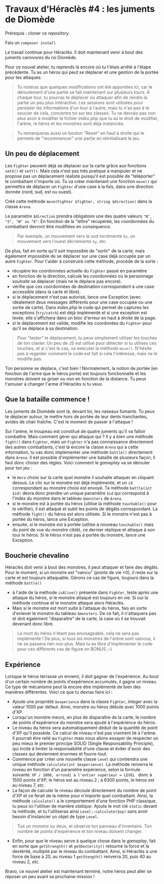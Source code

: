 # Travaux d'Héraclès #4 : les juments de Diomède
 
Prérequis : cloner ce *repository*.

Fais un `composer install`

Le travail continue pour Héraclès. Il doit maintenant venir à bout des juments carnivores du roi Diomède.

Pour ce nouvel atelier, tu reprends là encore où tu t'étais arrêté à l'étape précédente. Tu as un héros qui peut se déplacer et une gestion de la portée pour tes attaques. 

> Tu noteras que quelques modifications ont été apportées ici, car le déroulement d'une partie se fait maintenant sur plusieurs tours. À chaque tour, tu pourras te déplacer ou attaquer afin de rendre la partie un peu plus intéractive. Les sessions sont utilisées pour persister les informations d'un tour à l'autre, mais tu n'as pas à te soucier de cela, concentre toi sur tes classes. Tu ne devrais pas non plus avoir à modifier le fichier *index.php* que tu as le droit de modifier, l'arène, le héros et les monstres sont déjà instanciés.

> Tu remarqueras aussi un bouton "Reset" en haut à droite qui te permets de "recommencer" une partie en réinitialisant le jeu.

## Un peu de déplacement
Les `Fighter` peuvent déjà se déplacer sur la carte grâce aux fonctions `setX()` et `setY()`. Mais cela n'est pas très pratique à manipuler et ne propose pas un déplacement réaliste puisqu'il est possible de "téléporter" le combattant n'importe où. 
Tu va créer maintenant une fonction `move()` qui permettra de déplacer un `Fighter` d'une case à la fois, dans une direction donnée (nord, sud, est ou ouest).

Créé cette méthode `move(Fighter $fighter, string $direction)` dans la classe `Arena`. 

Le paramètre `$direction` prendra obligatoire une des quatre valeurs `"N", "S", "W" ou "E"`. En fonction de la "lettre" récupérée, les coordonnées du combattant devront être modifiées en conséquence.
> Par exemple, un mouvement vers le sud incrémente `$x`, un mouvement vers l'ouest décrémente `$y`, etc.

De plus, fait en sorte qu'il soit impossible de "sortir" de la carte, mais également impossible de se déplacer sur une case déjà occupée par un autre `Fighter`. Pour t'aider à construire cette méthode, procède de la sorte : 
- récupère les coordonnées actuelle du `Fighter` passé en paramètre
- en fonction de la direction, calcule les coordonnées où le personnage *souhaite* se déplacer (mais ne le déplace pas encore). 
- vérifie que ces coordonnées de destination correspondent à une case accessible (dans la carte et libre). 
- si le déplacement n'est pas autorisé, lance une Exception (avec idéalement deux messages différents pour une case occupée ou une sortie de carte). Dans *index.php* le code qui permet de captures les exceptions (`try/catch`) est déjà implémenté et si une exception est levée, elle s'affichera dans un bloc d'erreur en haut à droite de la page.
- si le déplacement est valide, modifie les coordonées du `Fighter` pour qu'il se déplace à sa destination.

> Pour "tester" le déplacement, tu peux simplement utiliser les touches de ton clavier. Un peu de JS est utilisé pour détecter si tu utilises ces touches, et si c'est le cas, va exécuter la méthode `move()`. N'hésite pas à regarder comment le code est fait si cela t'intéresse, mais ne le modifie pas. 

Ton personne se déplace, c'est bien ! Normalement, la notion de portée (en fonction de l'arme que le héros porte) est toujours fonctionnelle et les monstres doivent se griser ou non en fonction de la distance. Tu peux t'amuser à changer l'arme d'Héraclès si tu veux.

## Que la bataille commence !

Les juments de Diomède sont là, devant toi, les naseaux fumants. Tu peux te déplacer autour, te mettre hors de portée de leur dents tranchantes, avides de chair fraîche. C'est le moment de passer à l'attaque !

Sur l'arène, le troupeau est constitué de quatre juments qu'il va falloir combattre. Mais comment gérer qui attaque qui ? Il y a bien une méthode `fight()` dans `Fighter`, mais un `Fighter` n'a pas connaissance directement des autres combattants, c'est là encore la classe `Arena` qui a cette information, tu vas donc implémenter une méthode `battle()` directement dans `Arena`. Il est possible d'implémenter une bataille de plusieurs façon, il faut donc choisir des règles. Voici comment le *gameplay* va se dérouler pour ton jeu :
- le `Hero` choisi sur la carte quel monstre il souhaite attaquer en cliquant dessus. Le clic sur le monstre est déjà implémenté, et un `id` correspondant au monstre choisi est envoyé. Ta méthode `battle(int $id)` devra donc prendre un unique paramètre `$id` qui correspond à l'index du monstre dans le tableau `$monsters` de `Arena`.
- si le monstre est à portée du héros (utilise la méthode `touchable()` pour le vérifier), il est attaqué et subit les points de dégâts correspondant. La méthode `fight()` du héros est alors utilisée. Si le monstre n'est pas à portée du héros, lance une Exception.
- ensuite, si le monstre est à portée (utilise à nouveau `touchable()` mais du point de vue du monstre ciblé), ce dernier réplique et attaque à son tour le héros. Si le héros n'est pas à portée du monstre, lance une Exception. 

## Boucherie chevaline

Héraclès doit venir à bout des monstres, il peut attaquer et faire des dégâts. Pour le moment, si un monstre est "vaincu" (points de vie <0), il reste sur la carte et est toujours attaquable. Gérons ce cas de figure, toujours dans la méthode `battle()` 
- à l'aide de la méthode `isAlive()` présente dans `Fighter`, teste après une attaque du héros, si le monstre attaqué est toujours en vie. Si oui la méthode continue et le monstre attaque alors Héraclès. 
- Mais si le monstre est mort suite à l'attaque du héros, fais en sorte d'enlever le monstre du tableau `$monsters`. De ce fait, il n'attaquera pas et doit également "disparaître" de la carte, la case où il se trouvait devenant donc libre.

> La mort du héros n'étant pas envisageable, cela ne sera pas implémenté ! De plus, si tous les monstres de l'arène sont vaincus, il ne se passera rien non plus. Mais tu es libre d'implémenter le code pour ces différents cas de figure en BONUS ;-)

## Expérience

Lorsque le héros terrasse un ennemi, il doit gagner de l'expérience. Au bout d'un certain nombre de points d'expérience accumulés, il gagne un niveau. Ce type de mécanisme peut là encore être implémenté de bien des manières différentes. Voici ce que tu devras faire ici :
- Ajoute une propriété `$experience` dans la classe `Fighter`, *integer* avec la valeur 1000 par défaut. Ainsi, monstre ou héros débute avec 1000 points d'XP.
- Lorsqu'un monstre meurs, en plus de disparaître de la carte, le nombre de points d'expérience du monstre sera ajouté à l'expérience du héros.
- Le niveau du héros sera automatiquement déduit de la quantité de point d'XP qu'il possède. Ce calcul de niveau n'est pas vraiment lié à l'arène. Il pourrait être relié au `Fighter` mais nous allons essayer de respecter un peu mieux le premier principe SOLID (Single Responsability Principle), qui incite à limiter la responsabilité d'une classe et éviter d'avoir des classes qui deviennent énormes et fourre-tout. 
- Commence par créer une nouvelle classe `Level` qui contiendra une unique méthode `calculate(int $experience)`. La méthode renverra le niveau en fonction d'un paramètre expérience, selon la formule suivante: `XP / 1000, arrondi à l'entier supérieur = LEVEL ` donc à 1500 points d'XP, le héros est au niveau 2 ; à 6300 points, le héros est au niveau 7, *etc*. 
- La façon de calculer le niveau découle directement du nombre de point d'XP et ce ferait de la même pour n'importe quel combattant. Ainsi, la méthode `calculate()` a le comportement d'une fonction PHP classique, tu peux ici l'utiliser de manière *statique*. Ajoute le mot clé `static` devant ta méthode, et tu l'utiliseras ainsi `Level::calculate($xp)` sans avoir besoin d'instancier un objet de type `Level`.

> Tue un monstre ou deux, et observe ton panneau d'inventaire. Ton nombre de points d'expérience et ton niveau doivent changer.

- Enfin, pour que le niveau serve à quelque chose dans le *gameplay*, fait en sorte que `getStrength()` et `getDexterity()` retourne la force et la dextérité, multiplié par le niveau du combattant. Ainsi, si Héraclès à une force de base à 20, au niveau 1 `getStength()` renverra 20, puis 40 au niveau 2, *etc.* 

Bravo, ce nouvel atelier est maintenant terminé, notre héros peut aller se reposer un peu avant sa prochaine mission !